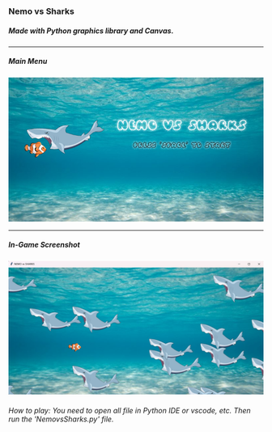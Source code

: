 ### Nemo vs Sharks

##### Made with Python graphics library and Canvas.

------------


##### Main Menu
![Main Menu](https://github.com/sicilydefense/NemovsSharks/blob/main/NemoVsSharks/denizalti.png?raw=true "Main Menu")

------------

##### In-Game Screenshot

![In-Game Screenshot](https://github.com/sicilydefense/NemovsSharks/blob/main/NemoVsSharks/in_game.png?raw=true "In-Game Screenshot")

###### How to play: You need to open all file in Python IDE or vscode, etc. Then run the 'NemovsSharks.py' file.
